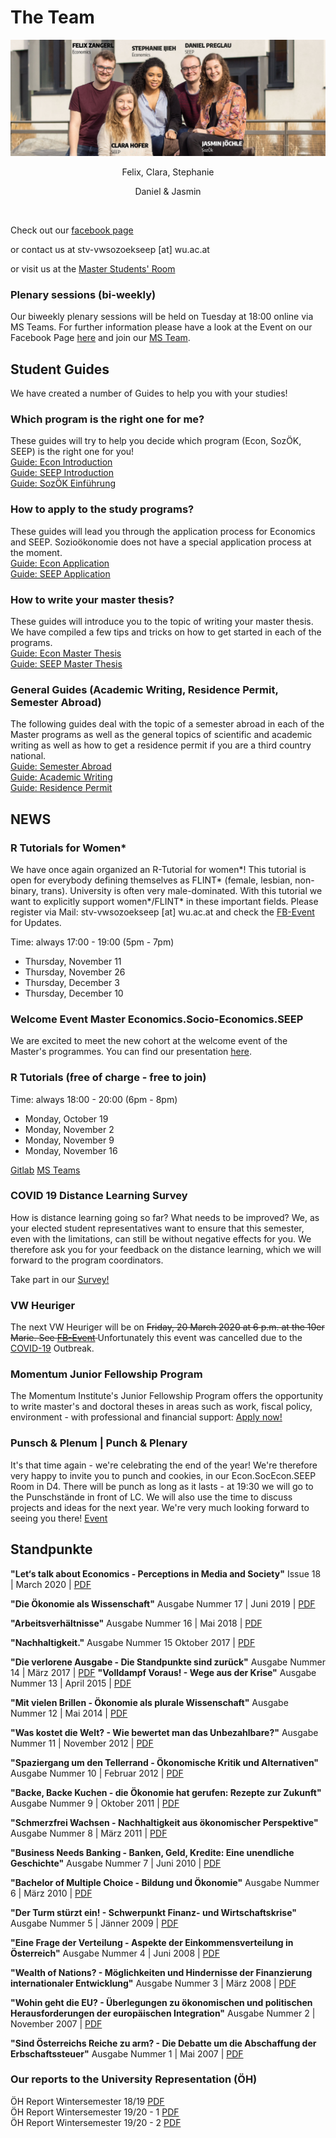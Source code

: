 # The Team

![](team.jpg)
 
 <center> 
 
 Felix, Clara, Stephanie <br/>

 Daniel & Jasmin

</center>

<br>

Check out our [facebook page](https://www.facebook.com/vwsozoekseep/)

or contact us at stv-vwsozoekseep [at] wu.ac.at

or visit us at the [Master Students' Room](https://campus.wu.ac.at/?campus=1&q=D4.1.208)

### Plenary sessions (bi-weekly)

Our biweekly plenary sessions will be held on Tuesday at 18:00 online via MS Teams. For further information please have a look at the Event on our Facebook Page [here](https://www.facebook.com/events/412484813184947) and join our [MS Team](https://teams.microsoft.com/l/channel/19%3a6f7b970329a04e9ba963d497d5b96814%40thread.tacv2/General?groupId=30aed71c-35f7-412a-8896-c6cb242e6427&tenantId=0504f721-d451-402b-b884-381428559e39).


## Student Guides
We have created a number of Guides to help you with your studies! 

### Which program is the right one for me? 
These guides will try to help you decide which program (Econ, SozÖK, SEEP) is the right one for you! <br>
[Guide: Econ Introduction](/guides/Guide_Econ_Introduction.pdf)<br>
[Guide: SEEP Introduction](/guides/Guide_SEEP_Introduction.pdf)<br>
[Guide: SozÖK Einführung](/guides/Guide_SozOek_Overview.pdf)

### How to apply to the study programs?
These guides will lead you through the application process for Economics and SEEP. Sozioökonomie does not have a special application process at the moment. <br>
[Guide: Econ Application](/guides/Guide_Econ_Application.pdf)<br>
[Guide: SEEP Application](/guides/Guide_SEEP_Application.pdf)

### How to write your master thesis? 
These guides will introduce you to the topic of writing your master thesis. We have compiled a few tips and tricks on how to get started in each of the programs.<br>
[Guide: Econ Master Thesis](/guides/Guide_Econ_Master_Thesis.pdf)<br>
[Guide: SEEP Master Thesis](/guides/Guide_SEEP_Master_Thesis.pdf)

### General Guides (Academic Writing, Residence Permit, Semester Abroad) 
The following guides deal with the topic of a semester abroad in each of the Master programs as well as the general topics of scientific and academic writing as well as how to get a residence permit if you are a third country national. <br>
[Guide: Semester Abroad](/guides/Guide_Semester_Abroad.pdf)<br>
[Guide: Academic Writing](/guides/Guide_Academic_Writing.pdf)<br>
[Guide: Residence Permit](/guides/Guide_Residence_Permit.pdf)


## NEWS

### R Tutorials for Women*

We have once again organized an R-Tutorial for women\*! This tutorial is open for everybody defining themselves as FLINT\* (female, lesbian, non-binary, trans).
University is often very male-dominated. With this tutorial we want to explicitly support women\*/FLINT\* in these important fields.
Please register via Mail: stv-vwsozoekseep [at] wu.ac.at and check the [FB-Event](https://www.facebook.com/events/838838533536224/) for Updates.

Time: always 17:00 - 19:00 (5pm - 7pm)

* Thursday, November 11
* Thursday, November 26
* Thursday, December 3
* Thursday, December 10

### Welcome Event Master Economics.Socio-Economics.SEEP

We are excited to meet the new cohort at the welcome event of the Master's programmes. You can find our presentation [here](./presi.pdf).

### R Tutorials (free of charge - free to join)

Time: always 18:00 - 20:00 (6pm - 8pm)

* Monday, October 19
* Monday, November 2
* Monday, November 9
* Monday, November 16

[Gitlab](https://gitlab.com/r-students-WU/tutorial-winter-2020) [MS Teams](https://teams.microsoft.com/l/channel/19%3a327200012dc14dbd841564f7381a0037%40thread.tacv2/General?groupId=7c500954-683b-4f5f-9ed0-78a687c4f8d6&tenantId=0504f721-d451-402b-b884-381428559e39)

### COVID 19 Distance Learning Survey

How is distance learning going so far? What needs to be improved? We, as your elected student representatives want to ensure that this semester, even with the limitations, can still be without negative effects for you. We therefore ask you for your feedback on the distance learning, which we will forward to the program coordinators. 

Take part in our [Survey!](https://forms.gle/KdA7jY7Qjnd55Di49)

### VW Heuriger

The next VW Heuriger will be on <del>Friday, 20 March 2020 at 6 p.m. at the 10er Marie. See [FB-Event](https://www.facebook.com/events/809146516163428/) </del> Unfortunately this event was cancelled due to the [COVID-19](https://coronavirus.wien.gv.at/site/faq-english/) Outbreak.


### Momentum Junior Fellowship Program

The Momentum Institute's Junior Fellowship Program offers the opportunity to write master's and doctoral theses in areas such as work, fiscal policy, environment - with professional and financial support: [Apply now!](https://www.momentum-institut.at/junior-fellowship-themen)

### Punsch & Plenum | Punch & Plenary

It's that time again - we're celebrating the end of the year! We're therefore very happy to invite you to punch and cookies, in our Econ.SocEcon.SEEP Room in D4. There will be punch as long as it lasts - at 19:30 we will go to the Punschstände in front of LC. 
We will also use the time to discuss projects and ideas for the next year. We're very much looking forward to seeing you there! [Event](https://www.facebook.com/events/1005659323120801/)

## Standpunkte

**"Let‘s talk about Economics - Perceptions in Media and Society"**
Issue 18 | March 2020 | [PDF](./standpunkte/Standpunkte_18.pdf)

**"Die Ökonomie als Wissenschaft"**
Ausgabe Nummer 17 | Juni 2019 | [PDF](./standpunkte/Standpunkte_17_3_.pdf)

**"Arbeitsverhältnisse"**
Ausgabe Nummer 16 | Mai 2018 | [PDF](./standpunkte/Standpunkte16_Final1.pdf)

**"Nachhaltigkeit."** 
Ausgabe Nummer 15 Oktober 2017 | [PDF](./standpunkte/Standpunkte15.pdf) 

**"Die verlorene Ausgabe - Die Standpunkte sind zurück"** 
Ausgabe Nummer 14 | März 2017 | [PDF](./standpunkte/Standpunkte_14-Aktuell.pdf) 
**"Volldampf Voraus! - Wege aus der Krise"**
Ausgabe Nummer 13 | April 2015 | [PDF](./standpunkte/Standpunkte13_-_Volldampf_Voraus.pdf) 

**"Mit vielen Brillen - Ökonomie als plurale Wissenschaft"**
Ausgabe Nummer 12 | Mai 2014 | [PDF](./standpunkte/standpunkte12_05-2014.pdf)

**"Was kostet die Welt? - Wie bewertet man das Unbezahlbare?"**
Ausgabe Nummer 11 | November 2012 | [PDF](./standpunkte/standpunkte11_11-2012.pdf) 

**"Spaziergang um den Tellerrand - Ökonomische Kritik und Alternativen"**
Ausgabe Nummer 10 | Februar 2012 | [PDF](./standpunkte/standpunkte10_02-2012.pdf) 

**"Backe, Backe Kuchen - die Ökonomie hat gerufen: Rezepte zur Zukunft"**
Ausgabe Nummer 9 | Oktober 2011 | [PDF](./standpunkte/standpunkte9_10-2011.pdf) 

**"Schmerzfrei Wachsen - Nachhaltigkeit aus ökonomischer Perspektive"**
Ausgabe Nummer 8 | März 2011 | [PDF](./standpunkte/standpunkte8_03-2011.pdf) 

**"Business Needs Banking - Banken, Geld, Kredite: Eine unendliche Geschichte"**
Ausgabe Nummer 7 | Juni 2010 | [PDF](./standpunkte/standpunkte7_06-2010.pdf) 

**"Bachelor of Multiple Choice - Bildung und Ökonomie"**
Ausgabe Nummer 6 | März 2010 | [PDF](./standpunkte/standpunkte6-03-2010.pdf) 

**"Der Turm stürzt ein! - Schwerpunkt Finanz- und Wirtschaftskrise"**
Ausgabe Nummer 5 | Jänner 2009 | [PDF](./standpunkte/standpunkte5_01-2009.pdf) 

**"Eine Frage der Verteilung - Aspekte der Einkommensverteilung in Österreich"**
Ausgabe Nummer 4 | Juni 2008 | [PDF](./standpunkte/standpunkte4_06-2008.pdf) 

**"Wealth of Nations? - Möglichkeiten und Hindernisse der Finanzierung internationaler Entwicklung"**
Ausgabe Nummer 3 | März 2008 | [PDF](./standpunkte/standpunkte3_03-2008.pdf) 

**"Wohin geht die EU? - Überlegungen zu ökonomischen und politischen Herausforderungen der europäischen Integration"**
Ausgabe Nummer 2 | November 2007 | [PDF](./standpunkte/standpunkte2_11-2007.pdf) 

**"Sind Österreichs Reiche zu arm? - Die Debatte um die Abschaffung der Erbschaftssteuer"**
Ausgabe Nummer 1 | Mai 2007 | [PDF](./standpunkte/standpunkte1_05-2007.pdf)

### Our reports to the University Representation (ÖH)

ÖH Report Wintersemester 18/19 [PDF](./uv/uv_bericht_ws_18_19.pdf) <br/>
ÖH Report Wintersemester 19/20 - 1 [PDF](./uv/1UVWise1920.pdf) <br/>
ÖH Report Wintersemester 19/20 - 2 [PDF](./uv/2UVWise1920.pdf) <br/>
